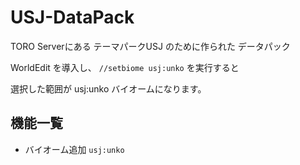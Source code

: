 # USJ-DataPack

TORO Serverにある テーマパークUSJ のために作られた データパック

WorldEdit を導入し、 `//setbiome usj:unko` を実行すると

選択した範囲が usj:unko バイオームになります。

## 機能一覧

- バイオーム追加 `usj:unko`
